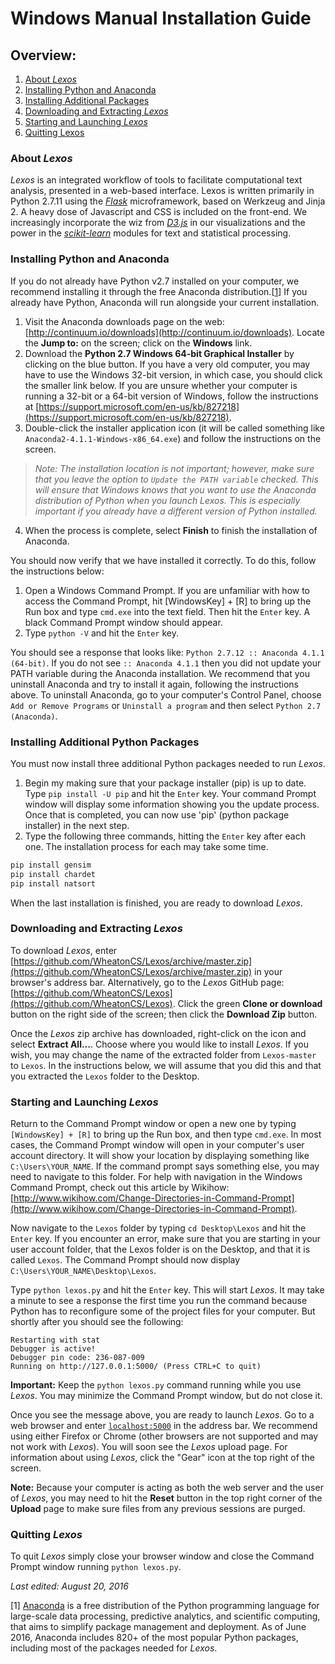 # Windows Manual Installation Guide

## Overview:

1. [About *Lexos*](#about)
2. [Installing Python and Anaconda](#installing-anaconda)
3. [Installing Additional Packages](#installing-packages)
4. [Downloading and Extracting _Lexos_](#downloading-lexos)
5. [Starting and Launching _Lexos_](#starting-lexos)
6. [Quitting Lexos](#quitting-lexos)

### <a name='about-lexos'></a> About _Lexos_
_Lexos_ is an integrated workflow of tools to facilitate computational text analysis, presented in a web-based interface. Lexos is written primarily in Python 2.7.11 using the [*Flask*](http://flask.pocoo.org/) microframework, based on Werkzeug and Jinja 2. A heavy dose of Javascript and CSS is included on the front-end. We increasingly incorporate the wiz from [*D3.js*](http://d3js.org/) in our visualizations and the power in the [*scikit-learn*](http://scikit-learn.org/stable/) modules for text and statistical processing.

### <a name='installing-anaconda'></a>Installing Python and Anaconda
If you do not already have Python v2.7 installed on your computer, we recommend installing it through the free Anaconda distribution.[[1](#n1)] If you already have Python, Anaconda will run alongside your current installation.

1. Visit the Anaconda downloads page on the web: [http://continuum.io/downloads](http://continuum.io/downloads). Locate the **Jump to:** on the screen; click on the **Windows** link.
2. Download the **Python 2.7 Windows 64-bit Graphical Installer** by clicking on the blue button. If you have a very old computer, you may have to use the Windows 32-bit version, in which case, you should click the smaller link below. If you are unsure whether your computer is running a 32-bit or a 64-bit version of Windows, follow the instructions at [https://support.microsoft.com/en-us/kb/827218](https://support.microsoft.com/en-us/kb/827218).
3. Double-click the installer application icon (it will be called something like `Anaconda2-4.1.1-Windows-x86_64.exe`) and follow the instructions on the screen.
> *Note: The installation location is not important; however, make sure that 
> you leave the option to `Update the PATH variable` checked. This will ensure 
> that Windows knows that you want to use the Anaconda distribution of Python 
> when you launch _Lexos_. This is especially important if you already have a 
> different version of Python installed.*
4. When the process is complete, select **Finish** to finish the installation of Anaconda.

You should now verify that we have installed it correctly. To do this, follow the instructions below:

1. Open a Windows Command Prompt. If you are unfamiliar with how to access the Command Prompt, hit [WindowsKey] + [R] to bring up the Run box and type `cmd.exe` into the text field. Then hit the `Enter` key. A black Command Prompt window should appear.
2. Type `python -V` and hit the `Enter` key.

You should see a response that looks like: `Python 2.7.12 :: Anaconda 4.1.1 (64-bit)`. If you do not see `:: Anaconda 4.1.1` then you did not update your PATH variable during the Anaconda installation. We recommend that you uninstall Anaconda and try to install it again, following the instructions above. To uninstall Anaconda, go to your computer's Control Panel, choose `Add or Remove Programs` or `Uninstall a program` and then select `Python 2.7 (Anaconda)`.

### <a name='installing-packages'></a> Installing Additional Python Packages
You must now install three additional Python packages needed to run _Lexos_.
1. Begin my making sure that your package installer (pip) is up to date. Type `pip install -U pip` and hit the `Enter` key. Your command Prompt window will display some information showing you the update process. Once that is completed, you can now use 'pip' (python package installer) in the next step.
2. Type the following three commands, hitting the `Enter` key after each one. The installation process for each may take some time.
```python
pip install gensim
pip install chardet
pip install natsort
```
When the last installation is finished, you are ready to download _Lexos_.

### <a name='downloading-lexos'></a> Downloading and Extracting _Lexos_
To download _Lexos_, enter [https://github.com/WheatonCS/Lexos/archive/master.zip](https://github.com/WheatonCS/Lexos/archive/master.zip) in your browser's address bar. Alternatively, go to the _Lexos_ GitHub page: [https://github.com/WheatonCS/Lexos](https://github.com/WheatonCS/Lexos). Click the green **Clone or download** button on the right side of the screen; then click the **Download Zip** button. 

Once the _Lexos_ zip archive has downloaded, right-click on the icon and select **Extract All...**. Choose where you would like to install _Lexos_. If you wish, you may change the name of the extracted folder from `Lexos-master` to `Lexos`. In the instructions below, we will assume that you did this and that you extracted the `Lexos` folder to the Desktop.

### <a name='starting-lexos'></a> Starting and Launching _Lexos_
Return to the Command Prompt window or open a new one by typing `[WindowsKey] + [R]` to bring up the Run box, and then type `cmd.exe`. In most cases, the Command Prompt window will open in your computer's user account directory. It will show your location by displaying something like `C:\Users\YOUR_NAME`. If the command prompt says something else, you may need to navigate to this folder. For help with navigation in the Windows Command Prompt, check out this article by Wikihow: [http://www.wikihow.com/Change-Directories-in-Command-Prompt](http://www.wikihow.com/Change-Directories-in-Command-Prompt).

Now navigate to the `Lexos` folder by typing `cd Desktop\Lexos` and hit the `Enter` key. If you encounter an error, make sure that you are starting in your user account folder, that the Lexos folder is on the Desktop, and that it is called `Lexos`. The Command Prompt should now display `C:\Users\YOUR_NAME\Desktop\Lexos`.

Type `python lexos.py` and hit the `Enter` key. This will start _Lexos_. It may take a minute to see a response the first time you run the command because Python has to reconfigure some of the project files for your computer. But shortly after you should see the following:
```
Restarting with stat
Debugger is active!
Debugger pin code: 236-087-009
Running on http://127.0.0.1:5000/ (Press CTRL+C to quit)
```
**Important:** Keep the `python lexos.py` command running while you use _Lexos_. You may minimize the Command Prompt window, but do not close it.

Once you see the message above, you are ready to launch _Lexos_. Go to a web browser and enter [`localhost:5000`](localhost:5000) in the address bar. We recommend using either Firefox or Chrome (other browsers are not supported and may not work with _Lexos_). You will soon see the _Lexos_ upload page. For information about using _Lexos_, click the "Gear" icon at the top right of the screen.

**Note:** Because your computer is acting as both the web server and the user of _Lexos_, you may need to hit the **Reset** button in the top right corner of the **Upload** page to make sure files from any previous sessions are purged.

### <a name='quitting-lexos'></a> Quitting _Lexos_
To quit _Lexos_ simply close your browser window and close the Command Prompt window running `python lexos.py`.

*Last edited: August 20, 2016*

<a name='n1'></a>[1] [Anaconda](https://docs.continuum.io/anaconda/) is a free distribution of the Python programming language for large-scale data processing, predictive analytics, and scientific computing, that aims to simplify package management and deployment. As of June 2016, Anaconda includes 820+ of the most popular Python packages, including most of the packages needed for *Lexos*.